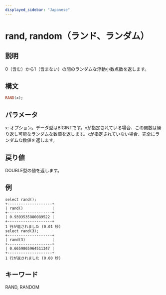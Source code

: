 ```yaml
---
displayed_sidebar: "Japanese"
---
```


# rand, random（ランド、ランダム）

## 説明

0（含む）から1（含まない）の間のランダムな浮動小数点数を返します。

## 構文

```Haskell
RAND(x);
```

## パラメータ

`x`: オプション。データ型はBIGINTです。`x`が指定されている場合、この関数は繰り返し可能なランダムな数値を返します。`x`が指定されていない場合、完全にランダムな数値を返します。

## 戻り値

DOUBLE型の値を返します。

## 例

```Plain Text
select rand();
+--------------------+
| rand()             |
+--------------------+
| 0.9393535880089522 |
+--------------------+
1 行が返されました (0.01 秒)
select rand(3);
+--------------------+
| rand(3)            |
+--------------------+
| 0.6659865964511347 |
+--------------------+
1 行が返されました (0.00 秒)
```

## キーワード

RAND, RANDOM